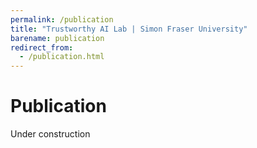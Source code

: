 ```yaml
---
permalink: /publication
title: "Trustworthy AI Lab | Simon Fraser University"
barename: publication
redirect_from:
  - /publication.html
---
```



# Publication

Under construction


